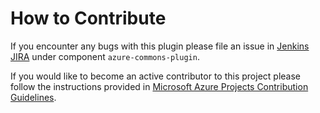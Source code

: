 # How to Contribute

If you encounter any bugs with this plugin please file an issue in [Jenkins JIRA](https://issues.jenkins-ci.org) under component `azure-commons-plugin`.

If you would like to become an active contributor to this project please follow the instructions provided in [Microsoft Azure Projects Contribution Guidelines](http://azure.github.com/guidelines.html).